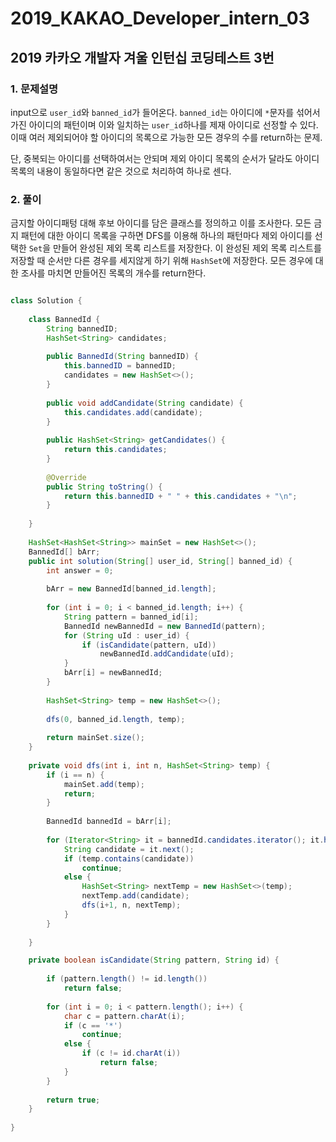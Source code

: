 # 2019_KAKAO_Developer_intern_03

## 2019 카카오 개발자 겨울 인턴십 코딩테스트 3번

### 1. 문제설명

input으로 `user_id`와 `banned_id`가 들어온다. `banned_id`는 아이디에 `*`문자를 섞어서 가진 아이디의 패턴이며 이와 일치하는 `user_id`하나를 제재 아이디로 선정할 수 있다. 이때 여러 제외되어야 할 아이디의 목록으로 가능한 모든 경우의 수를 return하는 문제.

단, 중복되는 아이디를 선택하여서는 안되며 제외 아이디 목록의 순서가 달라도 아이디 목록의 내용이 동일하다면 같은 것으로 처리하여 하나로 센다.

### 2. 풀이

금지할 아이디패텅 대해 후보 아이디를 담은 클래스를 정의하고 이를 조사한다. 모든 금지 패턴에 대한 아이디 목록을 구하면 DFS를 이용해 하나의 패턴마다 제외 아이디를 선택한 `Set`을 만들어 완성된 제외 목록 리스트를 저장한다. 이 완성된 제외 목록 리스트를 저장할 때 순서만 다른 경우를 세지않게 하기 위해 `HashSet`에 저장한다. 모든 경우에 대한 조사를 마치면 만들어진 목록의 개수를 return한다.

```java

class Solution {
    
	class BannedId {
		String bannedID;
		HashSet<String> candidates;
		
		public BannedId(String bannedID) {
			this.bannedID = bannedID;
			candidates = new HashSet<>();
		}
		
		public void addCandidate(String candidate) {
			this.candidates.add(candidate);
		}
		
		public HashSet<String> getCandidates() {
			return this.candidates;
		}
	
		@Override
		public String toString() {
			return this.bannedID + " " + this.candidates + "\n";
		}
		
	}
	
	HashSet<HashSet<String>> mainSet = new HashSet<>();
	BannedId[] bArr;
	public int solution(String[] user_id, String[] banned_id) {
        int answer = 0;
        
        bArr = new BannedId[banned_id.length];
        
        for (int i = 0; i < banned_id.length; i++) {
        	String pattern = banned_id[i];
        	BannedId newBannedId = new BannedId(pattern);
        	for (String uId : user_id) {
        		if (isCandidate(pattern, uId))
        			newBannedId.addCandidate(uId);
        	}
        	bArr[i] = newBannedId;
        }
        
        HashSet<String> temp = new HashSet<>();
       
        dfs(0, banned_id.length, temp);
        
        return mainSet.size();
    }
	
	private void dfs(int i, int n, HashSet<String> temp) {
		if (i == n) {
			mainSet.add(temp);
			return;
		}
		
		BannedId bannedId = bArr[i];
		
		for (Iterator<String> it = bannedId.candidates.iterator(); it.hasNext(); ) {
			String candidate = it.next();
			if (temp.contains(candidate))
				continue;
			else {
				HashSet<String> nextTemp = new HashSet<>(temp);
				nextTemp.add(candidate);
				dfs(i+1, n, nextTemp);
			}
		}
		
	}

	private boolean isCandidate(String pattern, String id) {
		
		if (pattern.length() != id.length())
			return false;
		
		for (int i = 0; i < pattern.length(); i++) {
			char c = pattern.charAt(i);
			if (c == '*')
				continue;
			else {
				if (c != id.charAt(i))
					return false;
			}
		}
		
		return true;
	}
	
}

```
